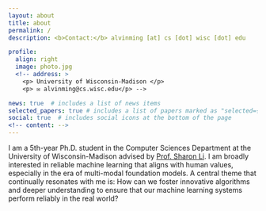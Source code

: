 ```yaml
---
layout: about
title: about
permalink: /
description: <b>Contact:</b> alvinming [at] cs [dot] wisc [dot] edu

profile:
  align: right
  image: photo.jpg
  <!-- address: >
    <p> University of Wisconsin-Madison </p>
    <p> ✉️ alvinming@cs.wisc.edu</p> -->

news: true  # includes a list of news items
selected_papers: true # includes a list of papers marked as "selected={true}"
social: true  # includes social icons at the bottom of the page
<!-- content: -->
---
```

I am a 5th-year Ph.D. student in the Computer Sciences Department at the University of Wisconsin-Madison advised by <a href="https://pages.cs.wisc.edu/~sharonli/index.html">Prof. Sharon Li</a>. I am broadly interested in reliable machine learning that aligns with human values, especially in the era of multi-modal foundation models. A central theme that continually resonates with me is: How can we foster innovative algorithms and deeper understanding to ensure that our machine learning systems perform reliably in the real world? 

<!-- **<span style="color: #DAA520;">Looking for full time research positions starting from 2024 on multi-modality, AI safety, and reasoning :)</span>** -->


<!-- Research topics that I currently focus on include: out-of-distribution detection, domain generalization, and representation learning. -->


<!-- <b>Contact:</b> kellyyhe [at] stanford.edu -->


<!-- Master Student at <a href="https://cs.stanford.edu/">Stanford Computer Science</a> -->
<!-- and <a href="https://nlp.stanford.edu/manning/">Prof. Christopher Manning</a>.  -->

<!-- Write your biography here. Tell the world about yourself. Link to your favorite [subreddit](http://reddit.com). You can put a picture in, too. The code is already in, just name your picture `prof_pic.jpg` and put it in the `img/` folder.

Put your address / P.O. box / other info right below your picture. You can also disable any these elements by editing `profile` property of the YAML header of your `_pages/about.md`. Edit `_bibliography/papers.bib` and Jekyll will render your [publications page](/al-folio/publications/) automatically.

Link to your social media connections, too. This theme is set up to use [Font Awesome icons](http://fortawesome.github.io/Font-Awesome/) and [Academicons](https://jpswalsh.github.io/academicons/), like the ones below. Add your Facebook, Twitter, LinkedIn, Google Scholar, or just disable all of them. -->

